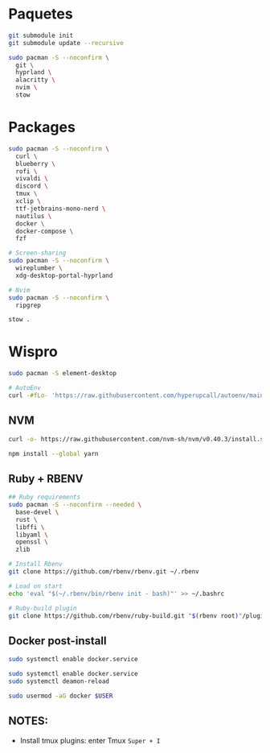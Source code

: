 # Paquetes

```bash
git submodule init
git submodule update --recursive

sudo pacman -S --noconfirm \
  git \
  hyprland \
  alacritty \
  nvim \
  stow
```

# Packages
```bash
sudo pacman -S --noconfirm \
  curl \
  blueberry \
  rofi \
  vivaldi \
  discord \
  tmux \
  xclip \
  ttf-jetbrains-mono-nerd \
  nautilus \
  docker \
  docker-compose \
  fzf

# Screen-sharing
sudo pacman -S --noconfirm \
  wireplumber \
  xdg-desktop-portal-hyprland

# Nvim
sudo pacman -S --noconfirm \
  ripgrep

stow .
```

# Wispro
```bash
sudo pacman -S element-desktop

# AutoEnv
curl -#fLo- 'https://raw.githubusercontent.com/hyperupcall/autoenv/main/scripts/install.sh' | sh
```

## NVM
```bash
curl -o- https://raw.githubusercontent.com/nvm-sh/nvm/v0.40.3/install.sh | bash

npm install --global yarn
```

## Ruby + RBENV
```bash
## Ruby requirements
sudo pacman -S --noconfirm --needed \
  base-devel \
  rust \
  libffi \
  libyaml \
  openssl \
  zlib

# Install Rbenv
git clone https://github.com/rbenv/rbenv.git ~/.rbenv

# Load on start
echo 'eval "$(~/.rbenv/bin/rbenv init - bash)"' >> ~/.bashrc

# Ruby-build plugin
git clone https://github.com/rbenv/ruby-build.git "$(rbenv root)"/plugins/ruby-build
```

## Docker post-install
```bash
sudo systemctl enable docker.service

sudo systemctl enable docker.service
sudo systemctl deamon-reload

sudo usermod -aG docker $USER
```


## NOTES:
* Install tmux plugins: enter Tmux ``Super + I``

